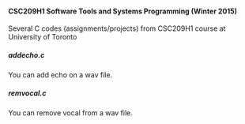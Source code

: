 #### CSC209H1 Software Tools and Systems Programming (Winter 2015)
Several C codes (assignments/projects) from CSC209H1 course at University of Toronto

##### addecho.c

  You can add echo on a wav file.

##### remvocal.c

  You can remove vocal from a wav file.

